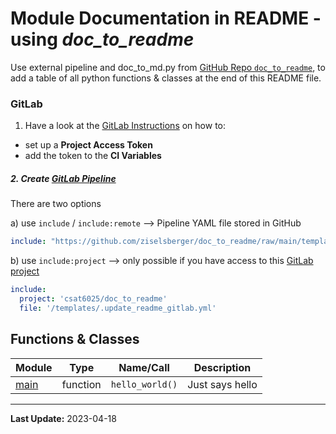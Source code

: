 # Module Documentation in README - using _doc_to_readme_

Use external pipeline and doc_to_md.py from [GitHub Repo `doc_to_readme`](https://github.com/ziselsberger/doc_to_readme), 
to add a table of all python functions & classes at the end of this README file.

### GitLab
1. Have a look at the [GitLab Instructions](https://github.com/ziselsberger/doc_to_readme/blob/main/README.md#gitlab) 
on how to:
* set up a **Project Access Token** 
* add the token to the **CI Variables**

##### 2. Create [GitLab Pipeline](.gitlab-ci.yml)
There are two options

a) use `include` / `include:remote` --> Pipeline YAML file stored in GitHub
```yaml
include: "https://github.com/ziselsberger/doc_to_readme/raw/main/templates/.update_readme_gitlab.yml"
```

b) use `include:project` --> only possible if you have access to this [GitLab project](https://git.uibk.ac.at/csat6025/doc_to_readme)
```yaml
include:
  project: 'csat6025/doc_to_readme'
  file: '/templates/.update_readme_gitlab.yml'
```


## Functions & Classes  
| Module | Type | Name/Call | Description |
| --- | --- | --- | --- |
| [main](./use_doc_to_readme/main.py) | function  | `hello_world()` | Just says hello |

---
**Last Update:** 2023-04-18